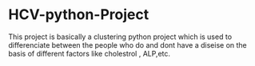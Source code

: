 # HCV-python-Project
This project is basically a clustering python project which is used to differenciate between the people who do and dont have a diseise on the basis of different factors like 
cholestrol , ALP,etc. 
